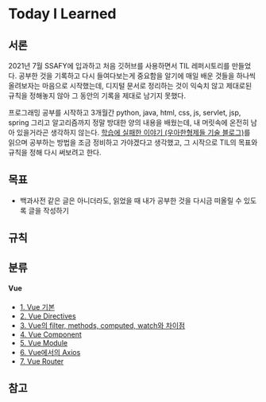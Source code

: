 # Today I Learned



## 서론

2021년 7월 SSAFY에 입과하고 처음 깃허브를 사용하면서 TIL 레퍼시토리를 만들었다. 공부한 것을 기록하고 다시 들여다보는게 중요함을 알기에 매일 배운 것들을 하나씩 올려보자는 마음으로 시작했는데, 디지털 문서로 정리하는 것이 익숙치 않고 제대로된 규칙을 정해놓지 않아 그 동안의 기록을 제대로 남기지 못했다.

프로그래밍 공부를 시작하고 3개월간 python, java, html, css, js, servlet, jsp, spring 그리고 알고리즘까지 정말 방대한 양의 내용을 배웠는데, 내 머릿속에 온전히 남아 있을거라곤 생각하지 않는다. [학습에 실패한 이야기 (우아한형제들 기술 블로그)](https://techblog.woowahan.com/2555/)를 읽으며 공부하는 방법을 조금 정비하고 가야겠다고 생각했고, 그 시작으로 TIL의 목표와 규칙을 정해 다시 써보려고 한다. 



## 목표

- 백과사전 같은 글은 아니더라도, 읽었을 때 내가 공부한 것을 다시금 떠올릴 수 있도록 글을 작성하기



## 규칙





## 분류

#### Vue

- [1. Vue 기본](./Vue/basic.md)
- [2. Vue Directives](./Vue/directives.md)
- [3. Vue의 filter, methods, computed, watch와 차이점](./Vue/filter_methods_computed_watch.md)
- [4. Vue Component](./Vue/component.md)
- [5. Vue Module](./Vue/module.md)
- [6. Vue에서의 Axios](./Vue/axios.md)
- [7. Vue Router](./Vue/router.md)



## 참고

